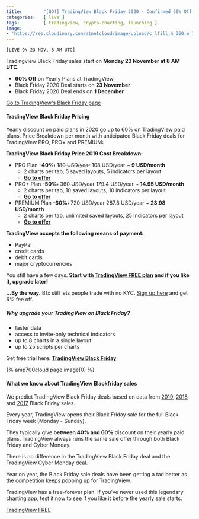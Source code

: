 ```yaml
---
title:        "[GO!] TradingView Black Friday 2020 - Confirmed 60% Off (Sign Up Now)"
categories:   [ live ]
tags:         [ tradingview, crypto-charting, launching ]
image:
- 'https://res.cloudinary.com/atnetcloud/image/upload/c_lfill,h_360,w_700/v1584501142/atnet/_banner/tv_1200_628_a4o4s6.jpg'
---
```


`[LIVE ON 23 NOV, 8 AM UTC]`

Tradingview Black Friday sales start on **Monday 23 November at 8 AM UTC**.

* **60% Off** on Yearly Plans at TradingView
* Black Friday 2020 Deal starts on **23 November**
* Black Friday 2020 Deal ends on **1 December**

<a class="btn" rel="nofollow" href="https://bit.ly/at-tvd-ebf">Go to TradingView's Black Friday page</a>

#### TradingView Black Friday Pricing

Yearly discount on paid plans in 2020 go up to 60% on TradingView paid plans.
Price Breakdown per month with anticipated Black Friday deals for TradingView PRO, PRO+ and PREMIUM:

**TradingView Black Friday Price 2019 Cost Breakdown:**

* PRO Plan **-40%:** <s>180 USD/year</s> 108 USD/year ~ **9 USD/month**
  - 2 charts per tab, 5 saved layouts, 5 indicators per layout
  - **[Go to offer](https://bit.ly/at-tvd-ebf)**
* PRO+ Plan **-50%:** <s>360 USD/year</s> 179.4 USD/year ~ **14.95 USD/month**
  - 2 charts per tab, 10 saved layouts, 10 indicators per layout
  - **[Go to offer](https://bit.ly/at-tvd-ebf)**
* PREMIUM Plan **-60%:** <s>720 USD/year</s> 287.8 USD/year ~ **23.98 USD/month**
  - 2 charts per tab, unlimited saved layouts, 25 indicators per layout
  - **[Go to offer](https://bit.ly/at-tvd-ebf)**

**TradingView accepts the following means of payment:**

* PayPal
* credit cards
* debit cards
* major cryptocurrencies

<p>You still have a few days. <strong>Start with <a href="http://bit.ly/at-tvd-eth" rel="nofollow">TradingView FREE plan</a> and if you like it, upgrade later!</strong></p>

<p><strong>...By the way.</strong> Bfx still lets people trade with no KYC. <a href="http://bit.ly/the-cat-mouse-game" rel="nofollow" target="_blank">Sign up here</a> and get 6% fee off.</p>


##### Why upgrade your TradingView on Black Friday?

* faster data
* access to invite-only technical indicators
* up to 8 charts in a single layout
* up to 25 scripts per charts

<p>Get free trial here: <b><a href="https://www.tradingview.com/black-friday/?offer_id=10&aff_id=3223&file_id=619" target="_blank" rel="nofollow">TradingView Black Friday</a></b></p><img src="https://tradingview.go2cloud.org/aff_i?offer_id=10&file_id=619&aff_id=3223" width="0" height="0" style="position:absolute;visibility:hidden;" border="0" />

{% amp700cloud page.image[0] %}


#### What we know about TradingView Blackfriday sales

We predict TradingView Black Friday deals based on data from [2019](#past2019-tradingview), [2018](#past2018-tradingview) and [2017](#past2017) Black Friday sales.

Every year, TradingView opens their Black Friday sale for the full Black Friday week (Monday - Sunday).

They typically give **between 40% and 60%** discount on their yearly paid plans. TradingView always runs the same sale offer through both Black Friday and Cyber Monday.

There is no difference in the TradingView Black Friday deal and the TradingView Cyber Monday deal.

Year on year, the Black Friday sale deals have been getting a tad better as the competition keeps popping up for TradingView.

TradingView has a free-forever plan. If you've never used this legendary charting app, test it now to see if you like it before the yearly sale starts.

<p><a href="http://bit.ly/at-tvd-eth" class="btn" rel="nofollow">TradingView FREE</a></p>
